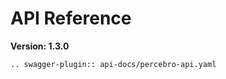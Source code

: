 # API Reference
**Version: 1.3.0**

```{eval-rst}
.. swagger-plugin:: api-docs/percebro-api.yaml
```
